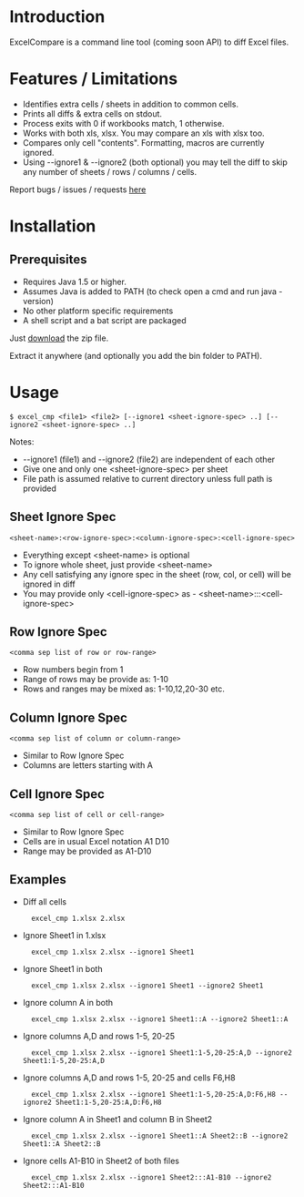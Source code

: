Introduction
============

ExcelCompare is a command line tool (coming soon API) to diff Excel files.

Features / Limitations
======================

* Identifies extra cells / sheets in addition to common cells.
* Prints all diffs & extra cells on stdout.
* Process exits with 0 if workbooks match, 1 otherwise.
* Works with both xls, xlsx. You may compare an xls with xlsx too.
* Compares only cell "contents". Formatting, macros are currently ignored.
* Using --ignore1 & --ignore2 (both optional) you may tell the diff to skip any number of sheets / rows / columns / cells.

Report bugs / issues / requests [here](https://github.com/na-ka-na/ExcelCompare/issues)

Installation
============

Prerequisites
-------------

* Requires Java 1.5 or higher.
* Assumes Java is added to PATH (to check open a cmd and run java -version)
* No other platform specific requirements
* A shell script and a bat script are packaged

Just [download](https://github.com/na-ka-na/ExcelCompare/downloads) the zip file.

Extract it anywhere (and optionally you add the bin folder to PATH).


Usage
=====

    $ excel_cmp <file1> <file2> [--ignore1 <sheet-ignore-spec> ..] [--ignore2 <sheet-ignore-spec> ..]

Notes:

* --ignore1 (file1) and --ignore2 (file2) are independent of each other
* Give one and only one &lt;sheet-ignore-spec> per sheet
* File path is assumed relative to current directory unless full path is provided

Sheet Ignore Spec
-----------------
    <sheet-name>:<row-ignore-spec>:<column-ignore-spec>:<cell-ignore-spec>
    
* Everything except &lt;sheet-name> is optional
* To ignore whole sheet, just provide &lt;sheet-name>
* Any cell satisfying any ignore spec in the sheet (row, col, or cell) will be ignored in diff
* You may provide only &lt;cell-ignore-spec> as - &lt;sheet-name>:::&lt;cell-ignore-spec>

Row Ignore Spec
---------------
    <comma sep list of row or row-range>

* Row numbers begin from 1
* Range of rows may be provide as: 1-10
* Rows and ranges may be mixed as: 1-10,12,20-30 etc.

Column Ignore Spec
------------------
    <comma sep list of column or column-range>

* Similar to Row Ignore Spec
* Columns are letters starting with A

Cell Ignore Spec
----------------
    <comma sep list of cell or cell-range>

* Similar to Row Ignore Spec
* Cells are in usual Excel notation A1 D10
* Range may be provided as A1-D10

Examples
--------

* Diff all cells

        excel_cmp 1.xlsx 2.xlsx
    
* Ignore Sheet1 in 1.xlsx
    
        excel_cmp 1.xlsx 2.xlsx --ignore1 Sheet1
 
* Ignore Sheet1 in both

        excel_cmp 1.xlsx 2.xlsx --ignore1 Sheet1 --ignore2 Sheet1

* Ignore column A in both 

        excel_cmp 1.xlsx 2.xlsx --ignore1 Sheet1::A --ignore2 Sheet1::A

* Ignore columns A,D and rows 1-5, 20-25

        excel_cmp 1.xlsx 2.xlsx --ignore1 Sheet1:1-5,20-25:A,D --ignore2 Sheet1:1-5,20-25:A,D

* Ignore columns A,D and rows 1-5, 20-25 and cells F6,H8

        excel_cmp 1.xlsx 2.xlsx --ignore1 Sheet1:1-5,20-25:A,D:F6,H8 --ignore2 Sheet1:1-5,20-25:A,D:F6,H8

* Ignore column A in Sheet1 and column B in Sheet2

        excel_cmp 1.xlsx 2.xlsx --ignore1 Sheet1::A Sheet2::B --ignore2 Sheet1::A Sheet2::B

* Ignore cells A1-B10 in Sheet2 of both files

        excel_cmp 1.xlsx 2.xlsx --ignore1 Sheet2:::A1-B10 --ignore2 Sheet2:::A1-B10
        
